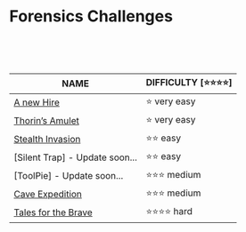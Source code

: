 # Forensics Challenges


<br>
<br>
<br>


|                        NAME                               | DIFFICULTY [⭐⭐⭐⭐] |
|-----------------------------------------------------------|-------------------------|
| [A new Hire](A%20new%20Hire/solution.md)                  | ⭐ very easy |
| [Thorin’s Amulet](Thorin%E2%80%99s%20Amulet/solution.md)  | ⭐ very easy |
| [Stealth Invasion](Stealth%20Invasion/solution.md)        | ⭐⭐ easy |
| [Silent Trap] - Update soon...                            | ⭐⭐ easy |
| [ToolPie] - Update soon...                                | ⭐⭐⭐ medium |
| [Cave Expedition](Cave%20Expedition/solution.md)          | ⭐⭐⭐ medium |
| [Tales for the Brave](Tales%20for%20the%20Brave/solution.md) | ⭐⭐⭐⭐ hard |

